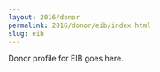 ```yaml
---
layout: 2016/donor
permalink: 2016/donor/eib/index.html
slug: eib
---
```


Donor profile for EIB goes here.
